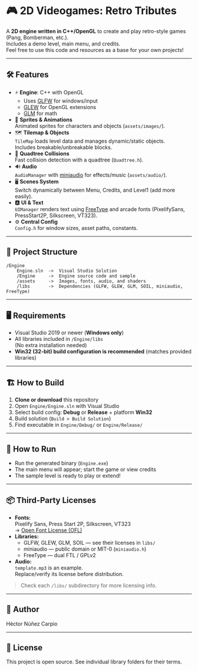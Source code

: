 # 🎮 2D Videogames: Retro Tributes

A **2D engine written in C++/OpenGL** to create and play retro-style games (Pang, Bomberman, etc.).  
Includes a demo level, main menu, and credits.  
Feel free to use this code and resources as a base for your own projects!

---

## 🛠️ Features

- ⚡ **Engine**: C++ with OpenGL
  - Uses [GLFW](https://www.glfw.org/) for windows/input
  - [GLEW](http://glew.sourceforge.net/) for OpenGL extensions
  - [GLM](https://glm.g-truc.net/0.9.9/index.html) for math
- 🌠 **Sprites & Animations**  
  Animated sprites for characters and objects (`assets/images/`).
- 🗺️ **Tilemap & Objects**  
  `TileMap` loads level data and manages dynamic/static objects.  
  Includes breakable/unbreakable blocks.
- 🌳 **Quadtree Collisions**  
  Fast collision detection with a quadtree (`Quadtree.h`).
- 🔊 **Audio**  
  `AudioManager` with [miniaudio](https://github.com/mackron/miniaudio) for effects/music (`assets/audio/`).
- 🖥️ **Scenes System**  
  Switch dynamically between Menu, Credits, and Level1 (add more easily).
- 🅰️ **UI & Text**  
  `UIManager` renders text using [FreeType](https://freetype.org/) and arcade fonts (PixelifySans, PressStart2P, Silkscreen, VT323).
- ⚙️ **Central Config**  
  `Config.h` for window sizes, asset paths, constants.

---

## 📁 Project Structure

```
/Engine
    Engine.sln  ->  Visual Studio Solution
    /Engine     ->  Engine source code and sample
    /assets     ->  Images, fonts, audio, and shaders
    /libs       ->  Dependencies (GLFW, GLEW, GLM, SOIL, miniaudio, FreeType)
```

---

## 🖥️ Requirements

- Visual Studio 2019 or newer (**Windows only**)
- All libraries included in `/Engine/libs`  
  (No extra installation needed)
- **Win32 (32-bit) build configuration is recommended** (matches provided libraries)

---

## 🏗️ How to Build

1. **Clone or download** this repository
2. Open `Engine/Engine.sln` with Visual Studio
3. Select build config: **Debug** or **Release** + platform **Win32**
4. Build solution (`Build > Build Solution`)
5. Find executable in `Engine/Debug/` or `Engine/Release/`

---

## 🚀 How to Run

- Run the generated binary (`Engine.exe`)
- The main menu will appear; start the game or view credits
- The sample level is ready to play or extend!

---

## 📦 Third-Party Licenses

- **Fonts:**  
  Pixelify Sans, Press Start 2P, Silkscreen, VT323  
  → [Open Font License (OFL)](https://scripts.sil.org/OFL)
- **Libraries:**  
  - GLFW, GLEW, GLM, SOIL — see their licenses in `libs/`
  - miniaudio — public domain or MIT-0 (`miniaudio.h`)
  - FreeType — dual FTL / GPLv2
- **Audio:**  
  `template.mp3` is an example.  
  Replace/verify its license before distribution.

> Check each `/libs/` subdirectory for more licensing info.

---

## 👤 Author

Héctor Núñez Carpio

---

## 📝 License

This project is open source. See individual library folders for their terms.
